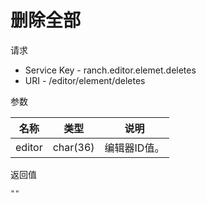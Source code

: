 # 删除全部

请求
- Service Key - ranch.editor.elemet.deletes
- URI - /editor/element/deletes

参数

|名称|类型|说明|
|---|---|---|
|editor|char(36)|编辑器ID值。|

返回值
```
""
```